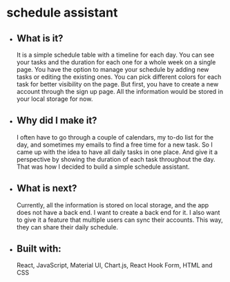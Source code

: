 # schedule assistant

- ## What is it?

    It is a simple schedule table with a timeline for each day. You can see your tasks and the duration for each one for a whole week on a single page. You have the option to manage your schedule by adding new tasks or editing the existing ones. You can pick different colors for each task for better visibility on the page. But first, you have to create a new account through the sign up page. All the information would be stored in your local storage for now.

- ## Why did I make it?

    I often have to go through a couple of calendars, my to-do list for the day, and sometimes my emails to find a free time for a new task. So I came up with the idea to have all daily tasks in one place. And give it a perspective by showing the duration of each task throughout the day. That was how I decided to build a simple schedule assistant.
    
- ## What is next?

    Currently, all the information is stored on local storage, and the app does not have a back end. I want to create a back end for it. I also want to give it a feature that multiple users can sync their accounts. This way, they can share their daily schedule.
    
- ## Built with:

    React, JavaScript, Material UI, Chart.js, React Hook Form, HTML and CSS
